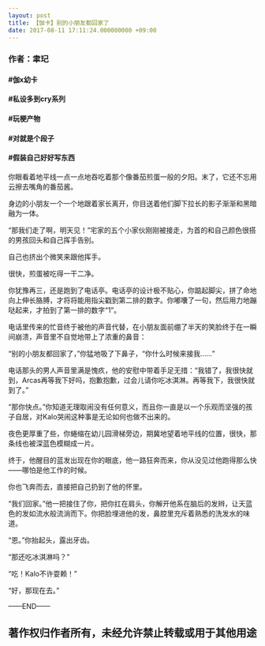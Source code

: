 ```yaml
---
layout: post
title: 【伽卡】别的小朋友都回家了
date: 2017-08-11 17:11:24.000000000 +09:00
---
```


### 作者：聿玘

#### #伽x幼卡
#### #私设多到cry系列
#### #玩梗产物
#### #对就是个段子
#### #假装自己好好写东西

你眼看着地平线一点一点地吞吃着那个像番茄煎蛋一般的夕阳。末了，它还不忘用云擦去嘴角的番茄酱。<br />

身边的小朋友一个一个地跟着家长离开，你目送着他们脚下拉长的影子渐渐和黑暗融为一体。<br />

“那我们走了啊，明天见！”宅家的五个小家伙刚刚被接走，为首的和自己颜色很搭的男孩回头和自己挥手告别。<br />

自己也挤出个微笑来跟他挥手。<br />

很快，煎蛋被吃得一干二净。<br />

你犹豫再三，还是跑到了电话亭。电话亭的设计极不贴心，你踮起脚尖，拼了命地向上伸长胳膊，才将将能用指尖戳到第二排的数字。你嘟囔了一句，然后用力地蹦哒起来，才拍到了第一排的数字“1”。<br />

电话里传来的忙音终于被他的声音代替，在小朋友面前绷了半天的笑脸终于在一瞬间崩溃，声音里不自觉地带上了浓重的鼻音：<br />

“别的小朋友都回家了，”你猛地吸了下鼻子，“你什么时候来接我……”<br />

电话那头的男人声音里满是愧疚，他的安慰中带着手足无措：“我错了，我很快就到，Arcas再等我下好吗，抱歉抱歉，过会儿请你吃冰淇淋。再等我下，我很快就到了。”<br />

“那你快点。”你知道无理取闹没有任何意义，而且你一直是以一个乐观而坚强的孩子自居，对Kalo哭闹这种事是无论如何也做不出来的。<br />

夜色更厚重了些，你蜷缩在幼儿园滑梯旁边，期冀地望着地平线的位置，很快，那条线也被深蓝色模糊成一片。<br />

终于，他醒目的蓝发出现在你的眼底，他一路狂奔而来，你从没见过他跑得那么快——哪怕是他工作的时候。<br />

你也飞奔而去，直接把自己扔到了他的怀里。<br />

“我们回家。”他一把接住了你，把你扛在肩头，你解开他系在脑后的发辫，让天蓝色的发如流水般流淌而下。你把脸埋进他的发，鼻腔里充斥着熟悉的洗发水的味道。<br />

“恩。”你抬起头，露出牙齿。<br />

“那还吃冰淇淋吗？”<br />

“吃！Kalo不许耍赖！”<br />

“好，那现在去。”<br />

——END—— 
## 著作权归作者所有，未经允许禁止转载或用于其他用途 ##
